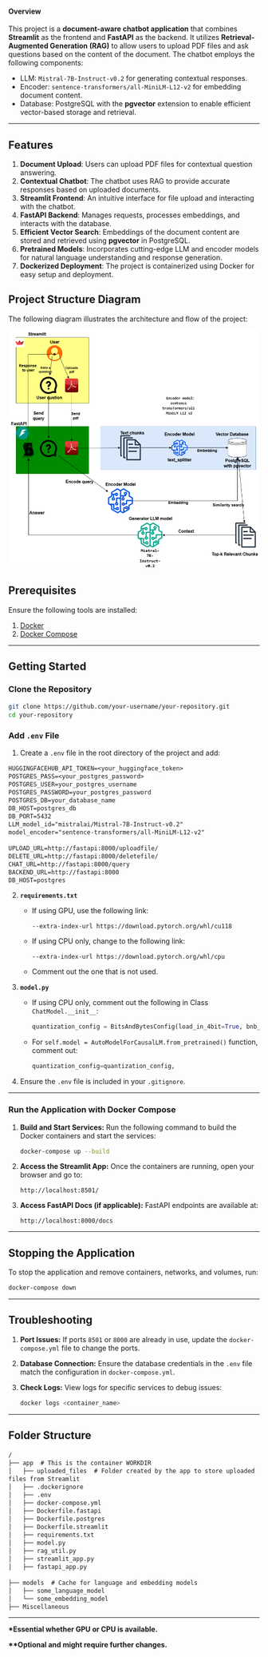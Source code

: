 #### Overview
This project is a **document-aware chatbot application** that combines **Streamlit** as the frontend and **FastAPI** as the backend. It utilizes **Retrieval-Augmented Generation (RAG)** to allow users to upload PDF files and ask questions based on the content of the document. The chatbot employs the following components:
- LLM: `Mistral-7B-Instruct-v0.2` for generating contextual responses.
- Encoder: `sentence-transformers/all-MiniLM-L12-v2` for embedding document content.
- Database: PostgreSQL with the **pgvector** extension to enable efficient vector-based storage and retrieval.

---

## Features
1. **Document Upload**: Users can upload PDF files for contextual question answering.
2. **Contextual Chatbot**: The chatbot uses RAG to provide accurate responses based on uploaded documents.
3. **Streamlit Frontend**: An intuitive interface for file upload and interacting with the chatbot.
4. **FastAPI Backend**: Manages requests, processes embeddings, and interacts with the database.
5. **Efficient Vector Search**: Embeddings of the document content are stored and retrieved using **pgvector** in PostgreSQL.
6. **Pretrained Models**: Incorporates cutting-edge LLM and encoder models for natural language understanding and response generation.
7. **Dockerized Deployment**: The project is containerized using Docker for easy setup and deployment.

## Project Structure Diagram
The following diagram illustrates the architecture and flow of the project:

![Project Structure](miscellaneous/diagram.png)

## Prerequisites
Ensure the following tools are installed:
1. [Docker](https://www.docker.com/get-started)
2. [Docker Compose](https://docs.docker.com/compose/install/)

---

## Getting Started

### Clone the Repository
```bash
git clone https://github.com/your-username/your-repository.git
cd your-repository
```

### Add `.env` File
1. Create a `.env` file in the root directory of the project and add:

```plaintext
HUGGINGFACEHUB_API_TOKEN=<your_huggingface_token>
POSTGRES_PASS=<your_postgres_password>
POSTGRES_USER=your_postgres_username
POSTGRES_PASSWORD=your_postgres_password
POSTGRES_DB=your_database_name
DB_HOST=postgres_db
DB_PORT=5432
LLM_model_id="mistralai/Mistral-7B-Instruct-v0.2"
model_encoder="sentence-transformers/all-MiniLM-L12-v2"

UPLOAD_URL=http://fastapi:8000/uploadfile/
DELETE_URL=http://fastapi:8000/deletefile/
CHAT_URL=http://fastapi:8000/query
BACKEND_URL=http://fastapi:8000
DB_HOST=postgres
```

2. **`requirements.txt`**
   - If using GPU, use the following link:
     ```plaintext
     --extra-index-url https://download.pytorch.org/whl/cu118
     ```
   - If using CPU only, change to the following link:
     ```plaintext
     --extra-index-url https://download.pytorch.org/whl/cpu
     ```
   - Comment out the one that is not used.

3. **`model.py`**
   - If using CPU only, comment out the following in Class `ChatModel.__init__`:
     ```python
     quantization_config = BitsAndBytesConfig(load_in_4bit=True, bnb_4bit_compute_dtype=torch.bfloat16)
     ```
   - For `self.model = AutoModelForCausalLM.from_pretrained()` function, comment out:
     ```python
     quantization_config=quantization_config,
     ```

4. Ensure the `.env` file is included in your `.gitignore`.

---

### Run the Application with Docker Compose
1. **Build and Start Services:**
   Run the following command to build the Docker containers and start the services:
   ```bash
   docker-compose up --build
   ```

2. **Access the Streamlit App:**
   Once the containers are running, open your browser and go to:
   ```plaintext
   http://localhost:8501/
   ```

3. **Access FastAPI Docs (if applicable):**
   FastAPI endpoints are available at:
   ```plaintext
   http://localhost:8000/docs
   ```

---

## Stopping the Application
To stop the application and remove containers, networks, and volumes, run:
```bash
docker-compose down
```

---

## Troubleshooting

1. **Port Issues:**
   If ports `8501` or `8000` are already in use, update the `docker-compose.yml` file to change the ports.

2. **Database Connection:**
   Ensure the database credentials in the `.env` file match the configuration in `docker-compose.yml`.

3. **Check Logs:**
   View logs for specific services to debug issues:
   ```bash
   docker logs <container_name>
   ```

---

## Folder Structure
```plaintext
/
├── app  # This is the container WORKDIR
│   ├── uploaded_files  # Folder created by the app to store uploaded files from Streamlit
│   ├── .dockerignore
│   ├── .env 
│   ├── docker-compose.yml 
│   ├── Dockerfile.fastapi
│   ├── Dockerfile.postgres
│   ├── Dockerfile.streamlit
│   ├── requirements.txt
│   ├── model.py
│   ├── rag_util.py
│   ├── streamlit_app.py
│   ├── fastapi_app.py

├── models  # Cache for language and embedding models
│   ├── some_language_model
│   └── some_embedding_model
├── Miscellaneous
```

---

__*Essential whether GPU or CPU is available.__

__**Optional and might require further changes.__
